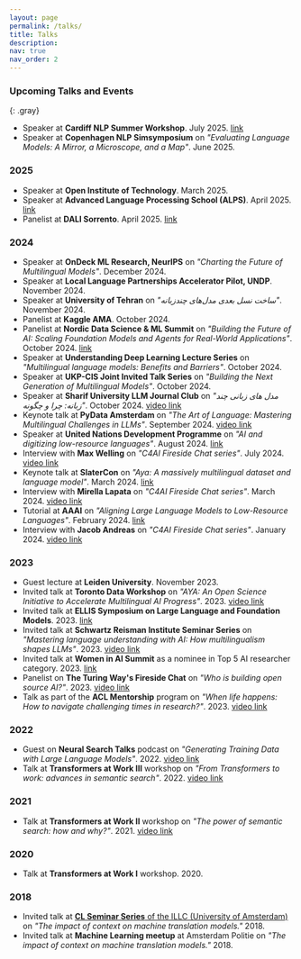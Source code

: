 ```yaml
---
layout: page
permalink: /talks/
title: Talks
description: 
nav: true
nav_order: 2
---
```


### Upcoming Talks and Events

{: .gray}

- Speaker at **Cardiff NLP Summer Workshop**. July 2025. [link](https://www.cardiffnlpworkshop.org/)
- Speaker at **Copenhagen NLP Simsymposium** on *"Evaluating Language Models: A Mirror, a Microscope, and a Map"*. June 2025.

### 2025

- Speaker at **Open Institute of Technology**. March 2025.
- Speaker at **Advanced Language Processing School (ALPS)**. April 2025. [link](https://lig-alps.imag.fr/index.php/speakers/)
- Panelist at **DALI Sorrento**. April 2025. [link](https://dalimeeting.org/sorrento2025/)

### 2024

- Speaker at **OnDeck ML Research, NeurIPS** on *"Charting the Future of Multilingual Models"*. December 2024.
- Speaker at **Local Language Partnerships Accelerator Pilot, UNDP**. November 2024.
- Speaker at **University of Tehran** on *"ساخت نسل بعدی مدل‌های چندزبانه"*. November 2024.
- Panelist at **Kaggle AMA**. October 2024.
- Panelist at **Nordic Data Science & ML Summit** on *"Building the Future of AI: Scaling Foundation Models and Agents for Real-World Applications"*. October 2024. [link](https://ndsmlsummit.com/speakers/)
- Speaker at **Understanding Deep Learning Lecture Series** on *"Multilingual language models: Benefits and Barriers"*. October 2024.
- Speaker at **UKP-CIS Joint Invited Talk Series** on *"Building the Next Generation of Multilingual Models"*. October 2024.
- Speaker at **Sharif University LLM Journal Club** on *"مدل های زبانی چند زبانه: چرا و چگونه"*. October 2024. [video link](https://www.youtube.com/watch?v=rPeeNwoBZEg)
- Keynote talk at **PyData Amsterdam** on *"The Art of Language: Mastering Multilingual Challenges in LLMs"*. September 2024. [video link](https://www.youtube.com/watch?v=pQgMUhaeuxA)
- Speaker at **United Nations Development Programme** on *"AI and digitizing low-resource languages"*. August 2024. [link](https://x.com/UNDP)
- Interview with **Max Welling** on *"C4AI Fireside Chat series"*. July 2024. [video link](https://www.youtube.com/watch?v=4I09wBeP-GI&list=PLLalUvky4CLLN4XmiJJ4dBBhqRKmkxRYk)
- Keynote talk at **SlaterCon** on *"Aya: A massively multilingual dataset and language model"*. March 2024. [link](https://slator.com/event/slatorcon-remote-march-2024/)
- Interview with **Mirella Lapata** on *"C4AI Fireside Chat series"*. March 2024. [video link](https://www.youtube.com/watch?v=6TS_ZetD3HY&list=PLLalUvky4CLLN4XmiJJ4dBBhqRKmkxRYk)
- Tutorial at **AAAI** on *"Aligning Large Language Models to Low-Resource Languages"*. February 2024. [link](https://aaai.org/aaai-conference/aaai-24-tutorial-and-lab-list/#tq11)
- Interview with **Jacob Andreas** on *"C4AI Fireside Chat series"*. January 2024. [video link](https://www.youtube.com/watch?v=bAxqt5DybPE&list=PLLalUvky4CLLN4XmiJJ4dBBhqRKmkxRYk)


### 2023

- Guest lecture at **Leiden University**. November 2023.
- Invited talk at **Toronto Data Workshop** on *"AYA: An Open Science Initiative to Accelerate Multilingual AI Progress"*. 2023. [video link](https://www.youtube.com/watch?v=kVOKtJ8ZTgI)
- Invited talk at **ELLIS Symposium on Large Language and Foundation Models**. 2023. [link](https://sites.google.com/view/ellisfms2023/)
- Invited talk at **Schwartz Reisman Institute Seminar Series** on *"Mastering language understanding with AI: How multilingualism shapes LLMs"*. 2023. [video link](https://www.youtube.com/watch?v=qTR2J7sNXK8)
- Invited talk at **Women in AI Summit** as a nominee in Top 5 AI researcher category. 2023. [link](https://womeninai.nl/2023/11/08/wai-summit-top-5-award-nominees/)
- Panelist on **The Turing Way's Fireside Chat** on *"Who is building open source AI?"*. 2023. [video link](https://www.youtube.com/watch?v=e8EBI1ocxt4)
- Talk as part of the **ACL Mentorship** program on *"When life happens: How to navigate challenging times in research?"*. 2023. [video link](https://www.youtube.com/watch?v=g59P3YiqRxU)

### 2022

- Guest on **Neural Search Talks** podcast on *"Generating Training Data with Large Language Models"*. 2022. [video link](https://www.youtube.com/watch?v=MlxZI_bFD8U&t=2350s)
- Talk at **Transformers at Work III** workshop on *"From Transformers to work: advances in semantic search"*. 2022. [video link](https://www.youtube.com/watch?v=iHjiW0kRy3s&list=PLqoeA19j2q9iV3VIlmu2rk7r247zjvUM9&index=3&t=5s)

### 2021

- Talk at **Transformers at Work II** workshop on *"The power of semantic search: how and why?"*. 2021. [video link](https://www.youtube.com/watch?v=a6JVtQIJFD8&list=PLqoeA19j2q9iV3VIlmu2rk7r247zjvUM9&index=12)

### 2020

- Talk at **Transformers at Work I** workshop. 2020.

### 2018

- Invited talk at [**CL Seminar Series** of the ILLC (University of Amsterdam)](https://projects.illc.uva.nl/LaCo/CLS/) on *"The impact of context on machine translation models."* 2018.
- Invited talk at **Machine Learning meetup** at Amsterdam Politie on *"The impact of context on machine translation models."* 2018.
